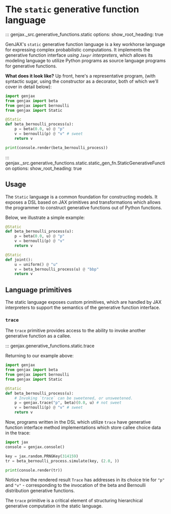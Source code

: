 # The `static` generative function language

::: genjax._src.generative_functions.static
    options:
      show_root_heading: true

GenJAX's `static` generative function language is a key workhorse language for expressing complex probabilistic computations. It implements the generative function interface _using `Jaxpr` interpreters_, which allows its modeling language to utilize Python programs as source language programs for generative functions.

**What does it look like?**
Up front, here's a representative program, (with syntactic sugar, using the constructor as a decorator, both of which we'll cover in detail below):

```python exec="yes" source="tabbed-left" session="ex-trace"
import genjax
from genjax import beta 
from genjax import bernoulli 
from genjax import Static

@Static
def beta_bernoulli_process(u):
    p = beta(0.0, u) @ "p"
    v = bernoulli(p) @ "v" # sweet
    return v

print(console.render(beta_bernoulli_process))
```

::: genjax._src.generative_functions.static.static_gen_fn.StaticGenerativeFunction
    options:
      show_root_heading: true

## Usage

The `Static` language is a common foundation for constructing models. It exposes a DSL based on JAX primitives and transformations which allows the programmer to construct generative functions out of Python functions.

Below, we illustrate a simple example:

```python
@Static
def beta_bernoulli_process(u):
    p = beta(0.0, u) @ "p"
    v = bernoulli(p) @ "v"
    return v

@Static
def joint():
    u = uniform() @ "u"
    v = beta_bernoulli_process(u) @ "bbp"
    return v
```

## Language primitives

The static language exposes custom primitives, which are handled by JAX interpreters to support the semantics of the generative function interface.

### `trace`

The `trace` primitive provides access to the ability to invoke another generative function as a callee.

::: genjax.generative_functions.static.trace

Returning to our example above:


```python exec="yes" source="tabbed-left" session="ex-trace"
import genjax
from genjax import beta 
from genjax import bernoulli 
from genjax import Static

@Static
def beta_bernoulli_process(u):
    # Invoking `trace` can be sweetened, or unsweetened.
    p = genjax.trace("p", beta)(0.0, u) # not sweet
    v = bernoulli(p) @ "v" # sweet
    return v
```

Now, programs written in the DSL which utilize `trace` have generative function interface method implementations which store callee choice data in the trace:

```python exec="yes" source="tabbed-left" session="ex-trace"
import jax
console = genjax.console()

key = jax.random.PRNGKey(314159)
tr = beta_bernoulli_process.simulate(key, (2.0, ))

print(console.render(tr))
```

Notice how the rendered result `Trace` has addresses in its choice trie for `"p"` and `"v"` - corresponding to the invocation of the beta and Bernoulli distribution generative functions.

The `trace` primitive is a critical element of structuring hierarchical generative computation in the static language.

